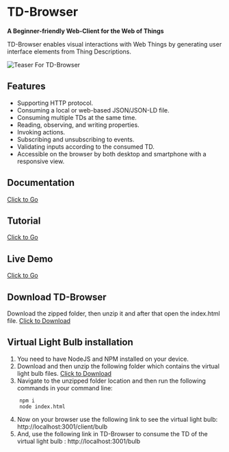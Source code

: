 # TD-Browser

<strong>A Beginner-friendly Web-Client for the Web of Things</strong>

TD-Browser enables visual interactions with Web Things by generating user interface elements from Thing Descriptions.

<img src="https://i.imgur.com/gZiPsIY.gif" title="Teaser For TD-Browser" />

## Features

- Supporting HTTP protocol.
- Consuming a local or web-based JSON/JSON-LD file.
- Consuming multiple TDs at the same time.
- Reading, observing, and writing properties.
- Invoking actions.
- Subscribing and unsubscribing to events.
- Validating inputs according to the consumed TD.
- Accessible on the browser by both desktop and smartphone with a responsive view.

## Documentation

<a href="https://wintechis.github.io/TD-Browser/index.html" download>Click to Go</a>

## Tutorial

<a href="https://wintechis.github.io/TD-Browser/tutorial-Tutorials.html" download>Click to Go</a>

## Live Demo

<a href="http://www.paul.ti.rw.fau.de/~ro79vave/TD-Browser/" download>Click to Go</a>

## Download TD-Browser

Download the zipped folder, then unzip it and after that open the index.html file.
<a href="https://github.com/wintechis/TD-Browser/archive/refs/heads/deploy.zip" download>Click to Download</a>

## Virtual Light Bulb installation

1.  You need to have NodeJS and NPM installed on your device.
2.  Download and then unzip the following folder which contains the virtual light bulb files. <a href="https://downgit.github.io/#/home?url=https://github.com/wintechis/TD-Browser/tree/main/virtual_devices">Click to Download</a>
3.  Navigate to the unzipped folder location and then run the following commands in your command line:

```
    npm i
    node index.html
```

4.  Now on your browser use the following link to see the virtual light bulb: http://localhost:3001/client/bulb
5.  And, use the following link in TD-Browser to consume the TD of the virtual light bulb : http://localhost:3001/bulb
